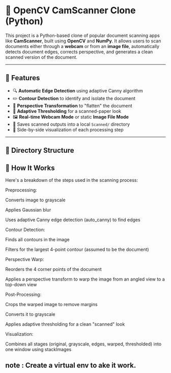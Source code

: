 # 🧾 OpenCV CamScanner Clone (Python)

This project is a Python-based clone of popular document scanning apps like **CamScanner**, built using **OpenCV** and **NumPy**. It allows users to scan documents either through a **webcam** or from an **image file**, automatically detects document edges, corrects perspective, and generates a clean scanned version of the document.

---

## 🚀 Features

- 🔍 **Automatic Edge Detection** using adaptive Canny algorithm
- ✏️ **Contour Detection** to identify and isolate the document
- 📐 **Perspective Transformation** to "flatten" the document
- 🧠 **Adaptive Thresholding** for a scanned-paper look
- 🖼️ **Real-time Webcam Mode** or static **Image File Mode**
- 📂 Saves scanned outputs into a local `Scanned/` directory
- 🧱 Side-by-side visualization of each processing step

---

## 📁 Directory Structure

## 🧪 How It Works
Here's a breakdown of the steps used in the scanning process:

Preprocessing:

Converts image to grayscale

Applies Gaussian blur

Uses adaptive Canny edge detection (auto_canny) to find edges

Contour Detection:

Finds all contours in the image

Filters for the largest 4-point contour (assumed to be the document)

Perspective Warp:

Reorders the 4 corner points of the document

Applies a perspective transform to warp the image from an angled view to a top-down view

Post-Processing:

Crops the warped image to remove margins

Converts it to grayscale

Applies adaptive thresholding for a clean "scanned" look

Visualization:

Combines all stages (original, grayscale, edges, warped, thresholded) into one window using stackImages

## note : Create a virtual env to ake it work.
